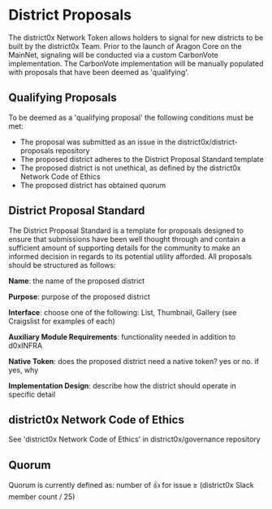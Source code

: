 # District Proposals
The district0x Network Token allows holders to signal for new districts to be built by the district0x Team. Prior to the launch of Aragon Core on the MainNet, signaling will be conducted via a custom CarbonVote implementation. The CarbonVote implementation will be manually populated with proposals that have been deemed as 'qualifying'.
## Qualifying Proposals
To be deemed as a 'qualifying proposal' the following conditions must be met:
* The proposal was submitted as an issue in the district0x/district-proposals repository
* The proposed district adheres to the District Proposal Standard template
* The proposed district is not unethical, as defined by the district0x Network Code of Ethics
* The proposed district has obtained quorum
## District Proposal Standard
The District Proposal Standard is a template for proposals designed to ensure that submissions have been well thought through and contain a sufficient amount of supporting details for the community to make an informed decision in regards to its potential utility afforded. All proposals should be structured as follows:

**Name**: the name of the proposed district

**Purpose**: purpose of the proposed district

**Interface**: choose one of the following: List, Thumbnail, Gallery (see Craigslist for examples of each)

**Auxiliary Module Requirements**: functionality needed in addition to d0xINFRA

**Native Token**: does the proposed district need a native token? yes or no. if yes, why

**Implementation Design**: describe how the district should operate in specific detail
## district0x Network Code of Ethics
See 'district0x Network Code of Ethics' in district0x/governance repository
## Quorum
Quorum is currently defined as: number of :thumbsup: for issue ≥ (district0x Slack member count / 25) 
